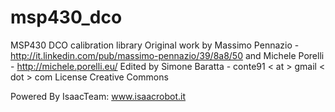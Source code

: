 msp430_dco
==========

MSP430 DCO calibration library
Original work by Massimo Pennazio - http://it.linkedin.com/pub/massimo-pennazio/39/8a8/50 and Michele Porelli - http://michele.porelli.eu/ 
Edited by Simone Baratta - conte91 < at > gmail < dot > com
License Creative Commons

Powered By IsaacTeam: www.isaacrobot.it



